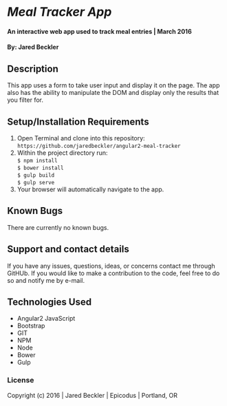 # _Meal Tracker App_

#### An interactive web app used to track meal entries | March 2016

#### By: Jared Beckler

## Description

This app uses a form to take user input and display it on the page. The app also has the ability to manipulate the DOM and display only the results that you filter for.

## Setup/Installation Requirements

1. Open Terminal and clone into this repository: ```https://github.com/jaredbeckler/angular2-meal-tracker```
2. Within the project directory run:<br>
       ```$ npm install ```<br>
       ```$ bower install ```<br>
       ```$ gulp build ```<br>
       ```$ gulp serve ```<br>
3. Your browser will automatically navigate to the app.

## Known Bugs

There are currently no known bugs.

## Support and contact details

If you have any issues, questions, ideas, or concerns contact me through GitHUb. If you would like to make a contribution to the code, feel free to do so and notify me by e-mail.

## Technologies Used

* Angular2 JavaScript
* Bootstrap
* GIT
* NPM
* Node
* Bower
* Gulp


### License

Copyright (c) 2016  |  Jared Beckler  |  Epicodus  |  Portland, OR
